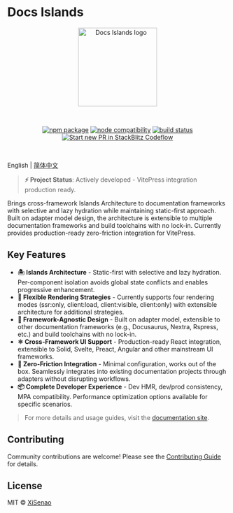 # Docs Islands

<p align="center">
  <a href="https://docs.senao.me/docs-islands" target="_blank" rel="noopener noreferrer">
    <img width="180" src="https://docs.senao.me/docs-islands/favicon.svg" alt="Docs Islands logo">
  </a>
</p>
<br/>
<p align="center">
  <a href="https://npmjs.com/package/@docs-islands/vitepress"><img src="https://img.shields.io/npm/v/@docs-islands/vitepress.svg" alt="npm package"></a>
  <a href="https://nodejs.org/en/about/previous-releases"><img src="https://img.shields.io/node/v/@docs-islands/vitepress.svg" alt="node compatibility"></a>
  <a href="https://github.com/XiSenao/docs-islands/actions/workflows/ci.yml"><img src="https://github.com/XiSenao/docs-islands/actions/workflows/ci.yml/badge.svg?branch=main" alt="build status"></a>
  <a href="https://pr.new/XiSenao/docs-islands/tree/stackblitz"><img src="https://developer.stackblitz.com/img/start_pr_dark_small.svg" alt="Start new PR in StackBlitz Codeflow"></a>
</p>
<br/>

English | [简体中文](./README.zh-CN.md)

> **⚡ Project Status**: Actively developed - VitePress integration production ready.

Brings cross-framework Islands Architecture to documentation frameworks with selective and lazy hydration while maintaining static-first approach. Built on adapter model design, the architecture is extensible to multiple documentation frameworks and build toolchains with no lock-in. Currently provides production-ready zero-friction integration for VitePress.

## Key Features

- **🏝️ Islands Architecture** - Static-first with selective and lazy hydration. Per-component isolation avoids global state conflicts and enables progressive enhancement.
- **🎯 Flexible Rendering Strategies** - Currently supports four rendering modes (ssr:only, client:load, client:visible, client:only) with extensible architecture for additional strategies.
- **🧩 Framework-Agnostic Design** - Built on adapter model, extensible to other documentation frameworks (e.g., Docusaurus, Nextra, Rspress, etc.) and build toolchains with no lock-in.
- **⚛️ Cross-Framework UI Support** - Production-ready React integration, extensible to Solid, Svelte, Preact, Angular and other mainstream UI frameworks.
- **🔌 Zero-Friction Integration** - Minimal configuration, works out of the box. Seamlessly integrates into existing documentation projects through adapters without disrupting workflows.
- **📦 Complete Developer Experience** - Dev HMR, dev/prod consistency, MPA compatibility. Performance optimization options available for specific scenarios.

> For more details and usage guides, visit the [documentation site](https://docs.senao.me/docs-islands/).

## Contributing

Community contributions are welcome! Please see the [Contributing Guide](https://github.com/XiSenao/docs-islands/blob/main/.github/CONTRIBUTING.md) for details.

## License

MIT © [XiSenao](https://github.com/XiSenao)
